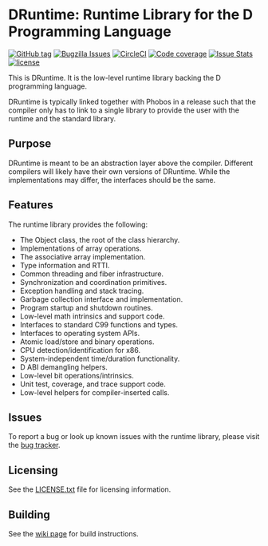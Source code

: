 DRuntime: Runtime Library for the D Programming Language
========================================================

[![GitHub tag](https://img.shields.io/github/tag/dlang/druntime.svg?maxAge=86400)](https://github.com/dlang/druntime/releases)
[![Bugzilla Issues](https://img.shields.io/badge/issues-Bugzilla-green.svg)](https://issues.dlang.org/buglist.cgi?component=druntime&list_id=220148&product=D&resolution=---)
[![CircleCI](https://circleci.com/gh/dlang/druntime/tree/master.svg?style=svg)](https://circleci.com/gh/dlang/druntime/tree/master)
[![Code coverage](https://img.shields.io/codecov/c/github/dlang/druntime.svg?maxAge=86400)](https://codecov.io/gh/dlang/druntime)
[![Issue Stats](https://img.shields.io/issuestats/p/github/dlang/druntime.svg?maxAge=2592000)](http://www.issuestats.com/github/dlang/druntime)
[![license](https://img.shields.io/github/license/dlang/druntime.svg)](https://github.com/dlang/druntime/blob/master/LICENSE.txt)

This is DRuntime. It is the low-level runtime library
backing the D programming language.

DRuntime is typically linked together with Phobos in a
release such that the compiler only has to link to a
single library to provide the user with the runtime and
the standard library.

Purpose
-------

DRuntime is meant to be an abstraction layer above the
compiler. Different compilers will likely have their
own versions of DRuntime. While the implementations
may differ, the interfaces should be the same.

Features
--------

The runtime library provides the following:

* The Object class, the root of the class hierarchy.
* Implementations of array operations.
* The associative array implementation.
* Type information and RTTI.
* Common threading and fiber infrastructure.
* Synchronization and coordination primitives.
* Exception handling and stack tracing.
* Garbage collection interface and implementation.
* Program startup and shutdown routines.
* Low-level math intrinsics and support code.
* Interfaces to standard C99 functions and types.
* Interfaces to operating system APIs.
* Atomic load/store and binary operations.
* CPU detection/identification for x86.
* System-independent time/duration functionality.
* D ABI demangling helpers.
* Low-level bit operations/intrinsics.
* Unit test, coverage, and trace support code.
* Low-level helpers for compiler-inserted calls.

Issues
------

To report a bug or look up known issues with the runtime library, please visit
the [bug tracker](http://issues.dlang.org/).

Licensing
---------

See the [LICENSE.txt](https://github.com/dlang/druntim/blob/master/LICENSE.txt) file for licensing information.

Building
--------

See the [wiki page](http://wiki.dlang.org/Building_DMD) for build instructions.
